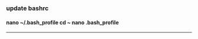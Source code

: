 <h3> update bashrc </h3> 
<h4> nano ~/.bash_profile cd ~ nano .bash_profile </h4>

------------------------------------------------------------------------------------------------------------------------------------------
